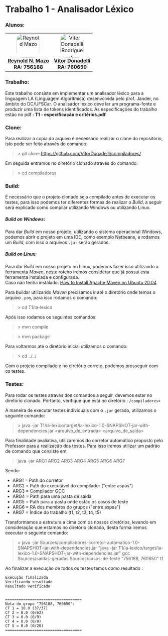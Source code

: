 # Trabalho 1 - Analisador Léxico

###   Alunos:
<table>
  <tr>
    <td align="center">
        <a href="#">
            <img style="border-radius: 25%" src="https://avatars.githubusercontent.com/u/37456066?v=4" width="75px;" alt="Reynold Mazo"/><br>
        <sub>
           <a href="https://github.com/reynold125"><b>Reynold N. Mazo</b></a><br>
           <b>RA: 756188</b>
        </sub>
      </a>
    </td>
    <td align="center">
      <a href="#">
        <img style="border-radius: 25%" src="https://avatars.githubusercontent.com/u/40279487?v=4" width="75px;" alt="Vitor Donadelli Rodrigues"/><br>
        <sub>
          <a href="https://github.com/VitorDonadelli"><b>Vitor Donadelli</b></a><br>
           <b>RA: 760650</b>
        </sub>
      </a>
    </td>
  </tr>
</table>

### Trabalho:
Este trabalho consiste em implementar um analisador léxico para a linguagem LA (Linguagem Algorítmica) desenvolvida pelo prof. Jander, no âmbito do DC/UFSCar. O analisador léxico deve ler um programa-fonte e produzir uma lista de tokens identificados. 
As especificações do trabalho estão no pdf : **T1 - especificação e critérios.pdf**

### Clone:
Para realizar a copia do arquivo é  necessário realizar o clone do repositório, isto pode ser feito através do comando:
> \> git clone https://github.com/VitorDonadelli/compiladores/

Em seguida entramos no diretório clonado através do comando:
> \> cd compiladores

### Build:
É necessário que o projeto clonado seja compilado antes de executar os testes, para isso podemos ter diferentes formas de realizar o *Build*, a seguir será explicado como compilar utilizando Windows ou utilizando Linux.

#####  Build on Windows:
Para dar *Build* em nosso projeto, utilizando o sistema operacional Windows, podemos abrir o projeto em uma IDE, como exemplo Netbeans, e rodamos um *Build*, com isso o arquivos ```.jar``` serão gerados.

#####  Build on Linux:
Para dar *Build* em nosso projeto no Linux, podemos fazer isso utilizando a ferramenta *Maven*, neste roteiro iremos considerar que já possui esta ferramenta instalada e configurada.  
Caso não tenha instalado: [How to Install Apache Maven on Ubuntu 20.04](https://www.rosehosting.com/blog/how-to-install-apache-maven-on-ubuntu-20-04/)

Para buildar utilizando *Maven* precisamos ir até o diretório onde temos o arquivo ```.pom```, para isso rodamos o comando: 
> \> cd  T1/la-lexico

Após isso rodamos os seguintes comandos:
> \> mvn compile  

>\> mvn package

Para voltarmos até o diretório inicial utilizamos o comando: 
>\> cd ../../

Com o projeto compilado e no diretório correto, podemos prosseguir com os testes.

### Testes:
Para rodar os testes através dos comandos a seguir, devemos estar no diretório clonado. Portanto, verifique que está no diretório : ```/compiladores>```

A maneira de executar testes individuais com o ```.jar``` gerado, utilizamos o seguinte comando: 

> \> java -jar T1/la-lexico/target/la-lexico-1.0-SNAPSHOT-jar-with-dependencies.jar <arquivo_de_entrada> <arquivo_de_saida>

Para finalidade avaliativa, utilizaremos do corretor automático proposto pelo Professor para a realização dos testes. Para isso iremos utilizar um padrão de comando que consiste em:

> java -jar ARG1 ARG2 ARG3 ARG4 ARG5 ARG6 ARG7  

Sendo:  
- ARG1 = Path do corretor
- ARG2 = Path do executável do compilador ("entre aspas") 
- ARG3 = Compilador GCC
- ARG4 = Path para uma pasta de saida
- ARG5 = Path para a pasta onde estão os casos de teste
- ARG6 = RA dos membros do grupos ("entre aspas") 
- ARG7 = Índice do trabalho (t1, t2, t3, t4, t5) 

Transformamos a estrutura a cima com os nossos diretórios, levando em consideração que estamos no diretório clonado, desta forma iremos executar o seguinte comando: 
> \> java -jar Sources/compiladores-corretor-automatico-1.0-SNAPSHOT-jar-with-dependencies.jar "java -jar T1/la-lexico/target/la-lexico-1.0-SNAPSHOT-jar-with-dependencies.jar" gcc Sources/saidas-geradas Sources/casos-de-teste "756188, 760650" t1

Ao finalizar a execução de todos os testes temos como resultado : 
```
Execução finalizada
Verificando resultado
Resultado verificado


==================================
Nota do grupo "756188, 760650":
CT 1 = 10.0 (37/37)
CT 2 = 0.0 (0/62)
CT 3 = 0.0 (0/9)
CT 4 = 0.0 (0/9)
CT 5 = 0.0 (0/20)
==================================
```
